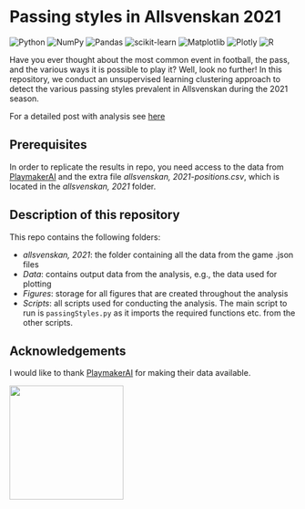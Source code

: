 # Passing styles in Allsvenskan 2021

![Python](https://img.shields.io/badge/python-3670A0?style=for-the-badge&logo=python&logoColor=ffdd54) ![NumPy](https://img.shields.io/badge/numpy-%23013243.svg?style=for-the-badge&logo=numpy&logoColor=white)
![Pandas](https://img.shields.io/badge/pandas-%23150458.svg?style=for-the-badge&logo=pandas&logoColor=white)
![scikit-learn](https://img.shields.io/badge/scikit--learn-%23F7931E.svg?style=for-the-badge&logo=scikit-learn&logoColor=white)
![Matplotlib](https://img.shields.io/badge/Matplotlib-%23ffffff.svg?style=for-the-badge&logo=Matplotlib&logoColor=black)
![Plotly](https://img.shields.io/badge/Plotly-%233F4F75.svg?style=for-the-badge&logo=plotly&logoColor=white)
![R](https://img.shields.io/badge/r-%23276DC3.svg?style=for-the-badge&logo=r&logoColor=white)


Have you ever thought about the most common event in football, the pass, and the various ways it is possible to play it? Well, look no further!
In this repository, we conduct an unsupervised learning clustering approach to detect the various passing styles prevalent in Allsvenskan during the 2021 season.

For a detailed post with analysis see [here](https://safvenberger.github.io/passing-styles-in-allsvenskan-2021) 

## Prerequisites
In order to replicate the results in repo, you need access to the data from [PlaymakerAI](https://twitter.com/playmakerai) and the extra file *allsvenskan, 2021-positions.csv*, which is located in the *allsvenskan, 2021* folder.

## Description of this repository
This repo contains the following folders:

- *allsvenskan, 2021*: the folder containing all the data from the game .json files
- *Data*: contains output data from the analysis, e.g., the data used for plotting
- *Figures*: storage for all figures that are created throughout the analysis 
- *Scripts*: all scripts used for conducting the analysis. The main script to run is ```passingStyles.py``` as it imports the required functions etc. from the other scripts.

## Acknowledgements
I would like to thank [PlaymakerAI](https://twitter.com/playmakerai) for making their data available.

<img src="https://drive.google.com/uc?id=132cTHOhFloLxc3-2B-qmgQlxGsWN0KS7" width="200" height="200" />
